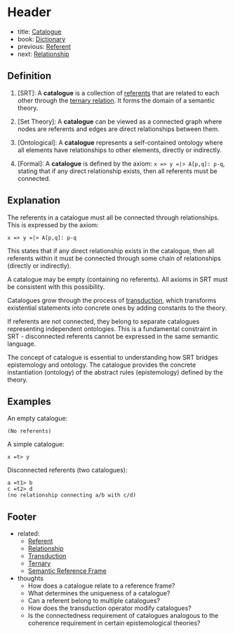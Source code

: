 # Header
- title: [Catalogue](catalogue)
- book: [Dictionary](.dictionary.md)
- previous: [Referent](referent.md)
- next: [Relationship](relationship.md)

## Definition

1. [SRT]: A **catalogue** is a collection of [referents](referent.md) that are related to each other through the [ternary relation](ternary.md). It forms the domain of a semantic theory.

2. [Set Theory]: A **catalogue** can be viewed as a connected graph where nodes are referents and edges are direct relationships between them.

3. [Ontological]: A **catalogue** represents a self-contained ontology where all elements have relationships to other elements, directly or indirectly.

4. [Formal]: A **catalogue** is defined by the axiom: `x => y =|> A[p,q]: p-q`, stating that if any direct relationship exists, then all referents must be connected.

## Explanation

The referents in a catalogue must all be connected through relationships. This is expressed by the axiom:

`x => y =|> A[p,q]: p-q`

This states that if any direct relationship exists in the catalogue, then all referents within it must be connected through some chain of relationships (directly or indirectly).

A catalogue may be empty (containing no referents). All axioms in SRT must be consistent with this possibility.

Catalogues grow through the process of [transduction](transduction.md), which transforms existential statements into concrete ones by adding constants to the theory.

If referents are not connected, they belong to separate catalogues representing independent ontologies. This is a fundamental constraint in SRT - disconnected referents cannot be expressed in the same semantic language.

The concept of catalogue is essential to understanding how SRT bridges epistemology and ontology. The catalogue provides the concrete instantiation (ontology) of the abstract rules (epistemology) defined by the theory.

## Examples

An empty catalogue:
```
(No referents)
```

A simple catalogue:
```
x =t> y
```

Disconnected referents (two catalogues):
```
a =t1> b
c =t2> d
(no relationship connecting a/b with c/d)
```

## Footer
- related: 
  - [Referent](referent.md)
  - [Relationship](relationship.md)
  - [Transduction](transduction.md)
  - [Ternary](ternary.md)
  - [Semantic Reference Frame](semantic-reference-frame.md)
- thoughts
  - How does a catalogue relate to a reference frame?
  - What determines the uniqueness of a catalogue?
  - Can a referent belong to multiple catalogues?
  - How does the transduction operator modify catalogues?
  - Is the connectedness requirement of catalogues analogous to the coherence requirement in certain epistemological theories?